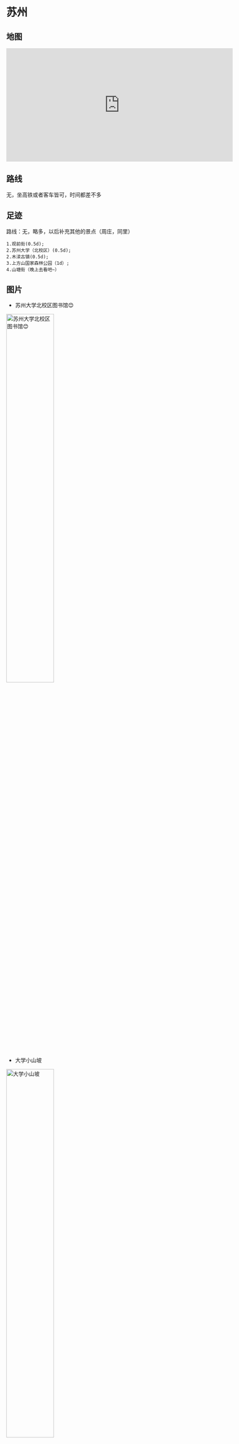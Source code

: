 # 苏州

## 地图

<iframe width='600' height='300' frameborder='0' scrolling='no' marginheight='0' marginwidth='0' src='http://f.amap.com/2K4yV_0C34Cfc'></iframe>

## 路线
无，坐高铁或者客车皆可，时间都差不多

## 足迹

路线：无，略多，以后补充其他的景点（周庄，同里）

```
1.观前街(0.5d);
2.苏州大学（北校区）(0.5d);
2.木渎古镇(0.5d);
3.上方山国家森林公园（1d）;
4.山塘街（晚上去看吧~）
```

## 图片

* 苏州大学北校区图书馆😊

<img alt="苏州大学北校区图书馆😊" src ="./../assets/images/20180422155840.jpeg" width="50%" />    

* 大学小山坡

<img alt="大学小山坡" src ="./../assets/images/20180422155841.jpeg" width="50%" />    

* 运河(相门)

<img alt="运河(相门)" src ="./../assets/images/20180422155842.jpeg" width="50%" />    

* 苏州站（南门）

<img alt="苏州站（南门）" src ="./../assets/images/20180422155843.jpeg" width="50%" />    

* 上方山森林公园

<img alt="上方山森林公园" src ="./../assets/images/20180422155844.jpeg" width="50%" />    

* 蒲公英

<img alt="蒲公英" src ="./../assets/images/20180422155845.jpeg" width="50%" />    

* 木渎古镇小黄花

<img alt="木渎古镇小黄花" src ="./../assets/images/20180422155846.jpeg" width="50%" />    

* 上方山森林公园🌺

<img alt="上方山森林公园" src ="./../assets/images/20180422155847.jpeg" width="50%" />    

* 上方山森林公园🍑

<img alt="上方山森林公园" src ="./../assets/images/20180422155848.jpeg" width="50%" />    

* 上方山森林公园紫藤萝

<img alt="上方山森林公园紫藤萝" src ="./../assets/images/20180422155849.jpeg" width="50%" />    

## 建议

* 时长：两日半即可玩完
* 吃喝：鸡头米(嘎嘣脆)，拌面（还行吧）
* 状态：适合慢慢走~适合散步

## 备注

1. 注意保暖
2. 注意防晒
3. 去山塘街的时候下雨，没有拍照。。。不过鸡头米好吃~~
4. 鲁坚强同学
